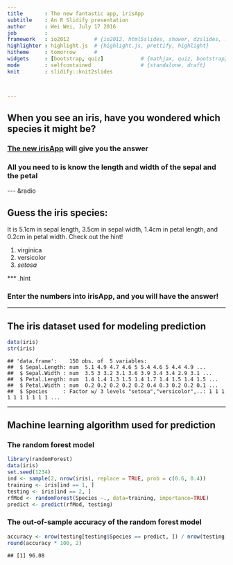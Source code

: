 ```yaml
---
title       : The new fantastic app, irisApp
subtitle    : An R Slidify presentation
author      : Wei Wei, July 17 2016
job         : 
framework   : io2012        # {io2012, html5slides, shower, dzslides, ...}
highlighter : highlight.js  # {highlight.js, prettify, highlight}
hitheme     : tomorrow      # 
widgets     : [bootstrap, quiz]            # {mathjax, quiz, bootstrap}
mode        : selfcontained                # {standalone, draft}
knit        : slidify::knit2slides



---
```


## When you see an iris, have you wondered which species it might be?

### [The new irisApp][1] will give you the answer


### All you need to is know the length and width of the sepal and the petal

[1]: https://alexindata.shinyapps.io/irisApp/ "The new irisApp"

--- &radio

## Guess the iris species:

It is 5.1cm in sepal length, 3.5cm in sepal width, 1.4cm in petal length, and 0.2cm
in petal width. Check out the hint!

1. virginica
2. versicolor
3. _setosa_

*** .hint
### Enter the numbers into irisApp, and you will have the answer!

---

## The iris dataset used for modeling prediction


```r
data(iris)
str(iris)
```

```
## 'data.frame':	150 obs. of  5 variables:
##  $ Sepal.Length: num  5.1 4.9 4.7 4.6 5 5.4 4.6 5 4.4 4.9 ...
##  $ Sepal.Width : num  3.5 3 3.2 3.1 3.6 3.9 3.4 3.4 2.9 3.1 ...
##  $ Petal.Length: num  1.4 1.4 1.3 1.5 1.4 1.7 1.4 1.5 1.4 1.5 ...
##  $ Petal.Width : num  0.2 0.2 0.2 0.2 0.2 0.4 0.3 0.2 0.2 0.1 ...
##  $ Species     : Factor w/ 3 levels "setosa","versicolor",..: 1 1 1 1 1 1 1 1 1 1 ...
```


---

## Machine learning algorithm used for prediction

### The random forest model


```r
library(randomForest)
data(iris)
set.seed(1234)
ind <- sample(2, nrow(iris), replace = TRUE, prob = c(0.6, 0.4))
training <- iris[ind == 1, ]
testing <- iris[ind == 2, ]
rfMod <- randomForest(Species ~., data=training, importance=TRUE)
predict <- predict(rfMod, testing)
```

### The out-of-sample accuracy of the random forest model 


```r
accuracy <- nrow(testing[testing$Species == predict, ]) / nrow(testing)
round(accuracy * 100, 2)
```

```
## [1] 96.08
```





